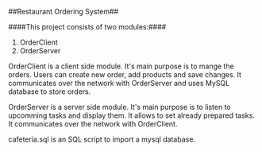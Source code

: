 ##Restaurant Ordering System##

####This project consists of two modules:####
1. OrderClient
2. OrderServer


OrderClient is a client side module. It's main purpose is to mange the orders. Users can create new order, add products and save changes. It communicates over the network with OrderServer and uses MySQL database to store orders.

OrderServer is a server side module. It's main purpose is to listen to upcomming tasks and display them. It allows to set already prepared tasks. It communicates over the network with OrderClient.

cafeteria.sql is an SQL script to import a mysql database.
